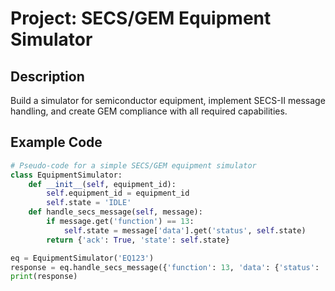 # Project: SECS/GEM Equipment Simulator

## Description
Build a simulator for semiconductor equipment, implement SECS-II message handling, and create GEM compliance with all required capabilities.

## Example Code
```python
# Pseudo-code for a simple SECS/GEM equipment simulator
class EquipmentSimulator:
    def __init__(self, equipment_id):
        self.equipment_id = equipment_id
        self.state = 'IDLE'
    def handle_secs_message(self, message):
        if message.get('function') == 13:
            self.state = message['data'].get('status', self.state)
        return {'ack': True, 'state': self.state}

eq = EquipmentSimulator('EQ123')
response = eq.handle_secs_message({'function': 13, 'data': {'status': 'RUNNING'}})
print(response)
```
